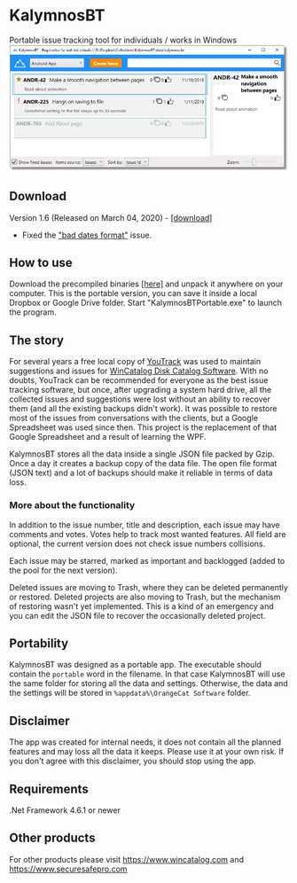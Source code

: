 # KalymnosBT
Portable issue tracking tool for individuals / works in Windows
![KalymnosBT Main Window](/Downloads/KalymnosBT.1.5.png)

## Download

Version 1.6 (Released on March 04, 2020) - [\[download\]](/Downloads/KalymnosBTPortable_1_5.zip?raw=true)

- Fixed the ["bad dates format"](/issues/3) issue.

## How to use
Download the precompiled binaries [\[here\]](/Downloads/KalymnosBTPortable_1_5.zip?raw=true) and unpack it anywhere on your computer. This is the portable version, you can save it inside a local Dropbox or Google Drive folder. Start "KalymnosBTPortable.exe" to launch the program.

## The story
For several years a free local copy of [YouTrack](https://www.jetbrains.com/youtrack/) was used to maintain suggestions and issues for [WinCatalog Disk Catalog Software](https://www.wincatalog.com). With no doubts, YouTrack can be recommended for everyone as the best issue tracking software, but once, after upgrading a system hard drive, all the collected issues and suggestions were lost without an ability to recover them (and all the existing backups didn't work). It was possible to restore most of the issues from conversations with the clients, but a Google Spreadsheet was used since then. This project is the replacement of that Google Spreadsheet and a result of learning the WPF.

KalymnosBT stores all the data inside a single JSON file packed by Gzip. Once a day it creates a backup copy of the data file. The open file format (JSON text) and a lot of backups should make it reliable in terms of data loss.

### More about the functionality
In addition to the issue number, title and description, each issue may have comments and votes. Votes help to track most wanted features. All field are optional, the current version does not check issue numbers collisions.

Each issue may be starred, marked as important and backlogged (added to the pool for the next version). 

Deleted issues are moving to Trash, where they can be deleted permanently or restored. Deleted projects are also moving to Trash, but the mechanism of restoring wasn't yet implemented. This is a kind of an emergency and you can edit the JSON file to recover the occasionally deleted project.

## Portability
KalymnosBT was designed as a portable app. The executable should contain the `portable` word in the filename. In that case KalymnosBT will use the same folder for storing all the data and settings. Otherwise, the data and the settings will be stored in `%appdata%\OrangeCat Software` folder.

## Disclaimer
The app was created for internal needs, it does not contain all the planned features and may loss all the data it keeps. Please use it at your own risk. If you don't agree with this disclaimer, you should stop using the app.

## Requirements
.Net Framework 4.6.1 or newer

## Other products
For other products please visit https://www.wincatalog.com and https://www.securesafepro.com
